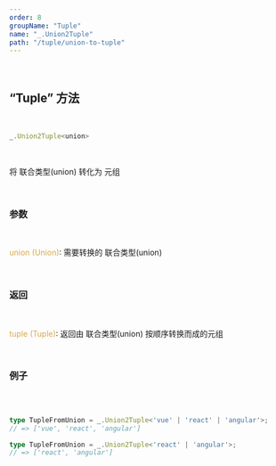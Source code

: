 ```yaml
---
order: 8
groupName: "Tuple"
name: "_.Union2Tuple"
path: "/tuple/union-to-tuple"
---
```


<br/>

## “Tuple” 方法

<br/>

```typescript
_.Union2Tuple<union>
```

<br/>

将 联合类型(union) 转化为 元组

<br/>

### 参数

<br/>

<font color="#d9a84a">union (Union)</font>: 需要转换的 联合类型(union)

<br/>

### 返回

<br/>

<font color="#d9a84a">tuple (Tuple)</font>: 返回由 联合类型(union) 按顺序转换而成的元组

<br/>

### 例子

<br/>

```typescript

type TupleFromUnion = _.Union2Tuple<'vue' | 'react' | 'angular'>;
// => ['vue', 'react', 'angular']

type TupleFromUnion = _.Union2Tuple<'react' | 'angular'>;
// => ['react', 'angular']
```
